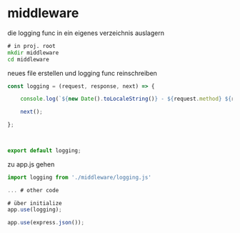 # middleware

die logging func in ein eigenes verzeichnis auslagern

```cmd
# in proj. root
mkdir middleware
cd middleware
```

neues file erstellen und logging func reinschreiben
```js
const logging = (request, response, next) => {

    console.log(`${new Date().toLocaleString()} - ${request.method} ${request.url} from ${request.ip}`);

    next();

};

  

export default logging;
```

zu app.js gehen
```js
import logging from './middleware/logging.js'

... # other code

# über initialize
app.use(logging);

app.use(express.json());
```